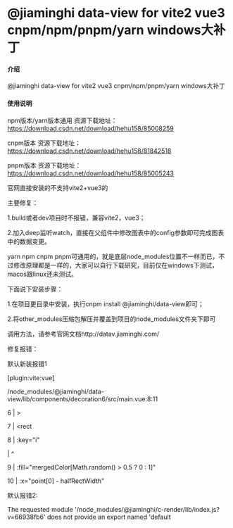 # @jiaminghi data-view for vite2 vue3 cnpm/npm/pnpm/yarn windows大补丁

#### 介绍
@jiaminghi data-view for vite2 vue3 cnpm/npm/pnpm/yarn windows大补丁

#### 使用说明

npm版本/yarn版本通用
资源下载地址：https://download.csdn.net/download/hehu158/85008259

cnpm版本
资源下载地址：https://download.csdn.net/download/hehu158/81842518

pnpm版本
资源下载地址：https://download.csdn.net/download/hehu158/85005243


官网直接安装的不支持vite2+vue3的

主要修复：

1.build或者dev项目时不报错，兼容vite2，vue3；

2.加入deep监听watch，直接在父组件中修改图表中的config参数即可完成图表中的数据变更。


yarn npm cnpm pnpm可通用的，就是底层node_modules位置不一样而已，不过修改原理都是一样的，大家可以自行下载研究，目前仅在windows下测试，macos跟linux还未测试。


下面说下安装步骤：

1.在项目更目录中安装，执行cnpm install @jiaminghi/data-view即可；

2.将other_modules压缩包解压并覆盖到项目的node_modules文件夹下即可

调用方法，请参考官网文档http://datav.jiaminghi.com/

修复报错：

默认新装报错1

[plugin:vite:vue]

/node_modules/@jiaminghi/data-view/lib/components/decoration6/src/main.vue:8:11

6  |        >

7  |         <rect

8  |            :key="i"

   |             ^

9  |            :fill="mergedColor[Math.random() > 0.5 ? 0 : 1]"

10 |            :x="point[0] - halfRectWidth"



默认报错2:

The requested module '/node_modules/@jiaminghi/c-render/lib/index.js?v=66938fb6' does not provide an export named 'default
